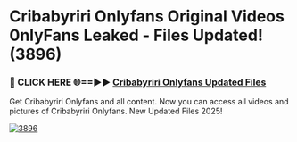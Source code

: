 # Cribabyriri Onlyfans Original Videos 0nlyFans Leaked - Files Updated! (3896)

<h3>🔴 CLICK HERE 🌐==►► <a href="https://tinyurl.com/ehrbuxhb" rel="nofollow">Cribabyriri Onlyfans Updated Files</a></h3>

Get Cribabyriri Onlyfans and all content. Now you can access all videos and pictures of Cribabyriri Onlyfans. New Updated Files 2025!

[![3896](https://i.imgur.com/lVYEuWS.gif)](https://tinyurl.com/ehrbuxhb)
